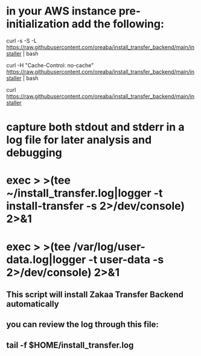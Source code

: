

# in your AWS instance pre-initialization add the following:
curl -s -S -L https://raw.githubusercontent.com/oreaba/install_transfer_backend/main/installer | bash

curl -H "Cache-Control: no-cache" https://raw.githubusercontent.com/oreaba/install_transfer_backend/main/installer | bash

curl https://raw.githubusercontent.com/oreaba/install_transfer_backend/main/installer
# capture both stdout and stderr in a log file for later analysis and debugging
# exec > >(tee ~/install_transfer.log|logger -t install-transfer -s 2>/dev/console) 2>&1
# exec > >(tee /var/log/user-data.log|logger -t user-data -s 2>/dev/console) 2>&1



## This script will install Zakaa Transfer Backend automatically
## you can review the log through this file:
## tail -f $HOME/install_transfer.log
